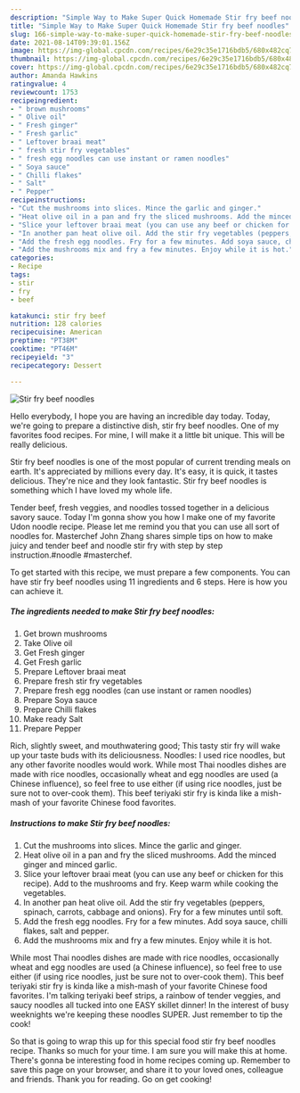 ```yaml
---
description: "Simple Way to Make Super Quick Homemade Stir fry beef noodles"
title: "Simple Way to Make Super Quick Homemade Stir fry beef noodles"
slug: 166-simple-way-to-make-super-quick-homemade-stir-fry-beef-noodles
date: 2021-08-14T09:39:01.156Z
image: https://img-global.cpcdn.com/recipes/6e29c35e1716bdb5/680x482cq70/stir-fry-beef-noodles-recipe-main-photo.jpg
thumbnail: https://img-global.cpcdn.com/recipes/6e29c35e1716bdb5/680x482cq70/stir-fry-beef-noodles-recipe-main-photo.jpg
cover: https://img-global.cpcdn.com/recipes/6e29c35e1716bdb5/680x482cq70/stir-fry-beef-noodles-recipe-main-photo.jpg
author: Amanda Hawkins
ratingvalue: 4
reviewcount: 1753
recipeingredient:
- " brown mushrooms"
- " Olive oil"
- " Fresh ginger"
- " Fresh garlic"
- " Leftover braai meat"
- " fresh stir fry vegetables"
- " fresh egg noodles can use instant or ramen noodles"
- " Soya sauce"
- " Chilli flakes"
- " Salt"
- " Pepper"
recipeinstructions:
- "Cut the mushrooms into slices. Mince the garlic and ginger."
- "Heat olive oil in a pan and fry the sliced mushrooms. Add the minced ginger and minced garlic."
- "Slice your leftover braai meat (you can use any beef or chicken for this recipe). Add to the mushrooms and fry. Keep warm while cooking the vegetables."
- "In another pan heat olive oil. Add the stir fry vegetables (peppers, spinach, carrots, cabbage and onions). Fry for a few minutes until soft."
- "Add the fresh egg noodles. Fry for a few minutes. Add soya sauce, chilli flakes, salt and pepper."
- "Add the mushrooms mix and fry a few minutes. Enjoy while it is hot."
categories:
- Recipe
tags:
- stir
- fry
- beef

katakunci: stir fry beef 
nutrition: 128 calories
recipecuisine: American
preptime: "PT38M"
cooktime: "PT46M"
recipeyield: "3"
recipecategory: Dessert

---
```



![Stir fry beef noodles](https://img-global.cpcdn.com/recipes/6e29c35e1716bdb5/680x482cq70/stir-fry-beef-noodles-recipe-main-photo.jpg)

Hello everybody, I hope you are having an incredible day today. Today, we're going to prepare a distinctive dish, stir fry beef noodles. One of my favorites food recipes. For mine, I will make it a little bit unique. This will be really delicious.

Stir fry beef noodles is one of the most popular of current trending meals on earth. It's appreciated by millions every day. It's easy, it is quick, it tastes delicious. They're nice and they look fantastic. Stir fry beef noodles is something which I have loved my whole life.

Tender beef, fresh veggies, and noodles tossed together in a delicious savory sauce. Today I&#39;m gonna show you how I make one of my favorite Udon noodle recipe. Please let me remind you that you can use all sort of noodles for. Masterchef John Zhang shares simple tips on how to make juicy and tender beef and noodle stir fry with step by step instruction.#noodle #masterchef.


To get started with this recipe, we must prepare a few components. You can have stir fry beef noodles using 11 ingredients and 6 steps. Here is how you can achieve it.

<!--inarticleads1-->

##### The ingredients needed to make Stir fry beef noodles:

1. Get  brown mushrooms
1. Take  Olive oil
1. Get  Fresh ginger
1. Get  Fresh garlic
1. Prepare  Leftover braai meat
1. Prepare  fresh stir fry vegetables
1. Prepare  fresh egg noodles (can use instant or ramen noodles)
1. Prepare  Soya sauce
1. Prepare  Chilli flakes
1. Make ready  Salt
1. Prepare  Pepper


Rich, slightly sweet, and mouthwatering good; This tasty stir fry will wake up your taste buds with its deliciousness. Noodles: I used rice noodles, but any other favorite noodles would work. While most Thai noodles dishes are made with rice noodles, occasionally wheat and egg noodles are used (a Chinese influence), so feel free to use either (if using rice noodles, just be sure not to over-cook them). This beef teriyaki stir fry is kinda like a mish-mash of your favorite Chinese food favorites. 

<!--inarticleads2-->

##### Instructions to make Stir fry beef noodles:

1. Cut the mushrooms into slices. Mince the garlic and ginger.
1. Heat olive oil in a pan and fry the sliced mushrooms. Add the minced ginger and minced garlic.
1. Slice your leftover braai meat (you can use any beef or chicken for this recipe). Add to the mushrooms and fry. Keep warm while cooking the vegetables.
1. In another pan heat olive oil. Add the stir fry vegetables (peppers, spinach, carrots, cabbage and onions). Fry for a few minutes until soft.
1. Add the fresh egg noodles. Fry for a few minutes. Add soya sauce, chilli flakes, salt and pepper.
1. Add the mushrooms mix and fry a few minutes. Enjoy while it is hot.


While most Thai noodles dishes are made with rice noodles, occasionally wheat and egg noodles are used (a Chinese influence), so feel free to use either (if using rice noodles, just be sure not to over-cook them). This beef teriyaki stir fry is kinda like a mish-mash of your favorite Chinese food favorites. I&#39;m talking teriyaki beef strips, a rainbow of tender veggies, and saucy noodles all tucked into one EASY skillet dinner! In the interest of busy weeknights we&#39;re keeping these noodles SUPER. Just remember to tip the cook! 

So that is going to wrap this up for this special food stir fry beef noodles recipe. Thanks so much for your time. I am sure you will make this at home. There's gonna be interesting food in home recipes coming up. Remember to save this page on your browser, and share it to your loved ones, colleague and friends. Thank you for reading. Go on get cooking!

